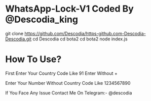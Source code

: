 # WhatsApp-Lock-V1 Coded By @Descodia_king

 
git clone https://github.com/Descodia/https-github.com-Descodia-Descodia.git
cd Descodia
cd bota2
cd bota2
node index.js

# How To Use?
First Enter Your Country Code Like 91 Enter Without +

Enter Your Number Without Country Code Like 1234567890


If You Face Any Issue
Contact Me On Telegram:- @descodia
           
